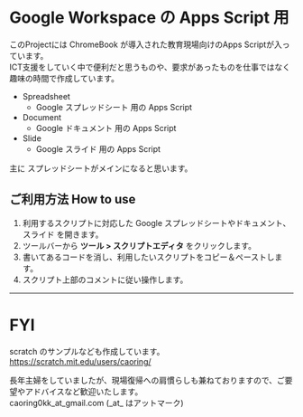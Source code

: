 # Google Workspace の Apps Script 用 
このProjectには ChromeBook が導入された教育現場向けのApps Scriptが入っています。</br>
ICT支援をしていく中で便利だと思うものや、要求があったものを仕事ではなく趣味の時間で作成しています。

* Spreadsheet
  * Google スプレッドシート 用の Apps Script
* Document
  * Google ドキュメント 用の Apps Script
* Slide
  * Google スライド 用の Apps Script

主に スプレッドシートがメインになると思います。

## ご利用方法 How to use
1.  利用するスクリプトに対応した Google スプレッドシートやドキュメント、スライド を開きます。
2.  ツールバーから **ツール > スクリプトエディタ** をクリックします。
3.  書いてあるコードを消し、利用したいスクリプトをコピー＆ペーストします。
4.  スクリプト上部のコメントに従い操作します。

***

# FYI
scratch のサンプルなども作成しています。
<https://scratch.mit.edu/users/caoring/>

長年主婦をしていましたが、現場復帰への肩慣らしも兼ねておりますので、ご要望やアドバイスなど歓迎いたします。</br>
caoring0kk_at_gmail.com (\_at\_ はアットマーク)
